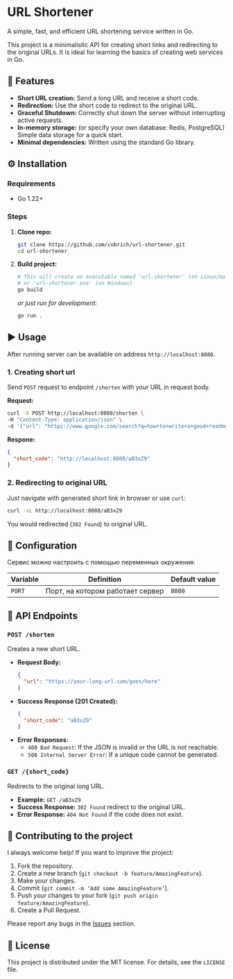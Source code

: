 # URL Shortener

A simple, fast, and efficient URL shortening service written in Go.

This project is a minimalistic API for creating short links and redirecting to the original URLs. It is ideal for learning the basics of creating web services in Go.

## 🚀 Features

*   **Short URL creation:** Send a long URL and receive a short code.
*   **Redirection:** Use the short code to redirect to the original URL.
*   **Graceful Shutdown:** Correctly shut down the server without interrupting active requests.
* **In-memory storage:** (or specify your own database: Redis, PostgreSQL) Simple data storage for a quick start.
* **Minimal dependencies:** Written using the standard Go library.

## ⚙️ Installation

### Requirements
- Go 1.22+

### Steps

1.  **Clone repo:**
    ```bash
    git clone https://github.com/cobrich/url-shortener.git
    cd url-shortener
    ```

2.  **Build project:**
    ```bash
    # This will create an executable named 'url-shortener' (on Linux/macOS)
    # or 'url-shortener.exe' (on Windows)
    go build
    ```
    *or just run for development:*
    ```bash
    go run .
    ```

## ▶️ Usage

After running server can be available on address `http://localhost:8080`.

### 1. Creating short url

Send `POST` request to endpoint `/shorten` with your URL in request body.

**Request:**
```bash
curl -X POST http://localhost:8080/shorten \
-H "Content-Type: application/json" \
-d '{"url": "https://www.google.com/search?q=how+to+write+a+good+readme"}'
```

**Respone:**
```json
{
  "short_code": "http://localhost:8080/aB3xZ9"
}
```

### 2. Redirecting to original URL

Just navigate with generated short link in browser or use `curl`:

```bash
curl -vL http://localhost:8080/aB3xZ9
```
You would redirected (`302 Found`) to original URL.

## 🔧 Configuration

Сервис можно настроить с помощью переменных окружения:

| Variable | Definition                | Default value |
|------------|-------------------------|-----------------------|
| `PORT`     | Порт, на котором работает сервер | `8080`                |

<!-- 
## 🧪 Запуск тестов

Для запуска всех тестов в проекте выполните команду:

```bash
go test ./... -v
``` -->

## 📖 API Endpoints

### `POST /shorten`
Creates a new short URL.

*   **Request Body:**
    ```json
    {
      "url": "https://your-long-url.com/goes/here"
    }
    ```
*   **Success Response (201 Created):**
    ```json
    {
      "short_code": "aB3xZ9"
    }
    ```
*   **Error Responses:**
    *   `400 Bad Request`: If the JSON is invalid or the URL is not reachable.
    *   `500 Internal Server Error`: If a unique code cannot be generated.

### `GET /{short_code}`
Redirects to the original long URL.

*   **Example:** `GET /aB3xZ9`
*   **Success Response:** `302 Found` redirect to the original URL.
*   **Error Response:** `404 Not Found` if the code does not exist.

## 🤝 Contributing to the project

I always welcome help! If you want to improve the project:
1.  Fork the repository.
2.  Create a new branch (`git checkout -b feature/AmazingFeature`).
3.  Make your changes.
4.  Commit (`git commit -m ‘Add some AmazingFeature’`).
5.  Push your changes to your fork (`git push origin feature/AmazingFeature`).
6.  Create a Pull Request.

Please report any bugs in the [Issues](https://github.com/cobrich/url-shortener/issues) section.

## 📄 License

This project is distributed under the MIT license. For details, see the `LICENSE` file.